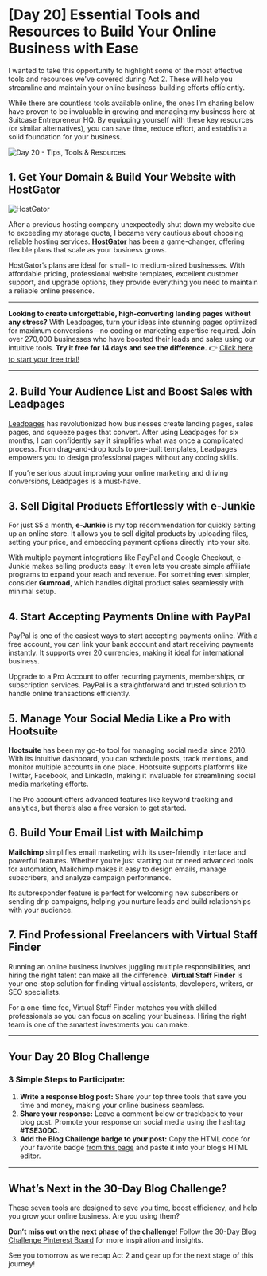 
# [Day 20] Essential Tools and Resources to Build Your Online Business with Ease

I wanted to take this opportunity to highlight some of the most effective tools and resources we've covered during Act 2. These will help you streamline and maintain your online business-building efforts efficiently.

While there are countless tools available online, the ones I’m sharing below have proven to be invaluable in growing and managing my business here at Suitcase Entrepreneur HQ. By equipping yourself with these key resources (or similar alternatives), you can save time, reduce effort, and establish a solid foundation for your business.

![Day 20 - Tips, Tools & Resources](https://suitcaseentrepreneur.com/wp-content/uploads/2013/08/Day-20.jpg)

## 1. Get Your Domain & Build Your Website with HostGator

![HostGator](https://b-i.forbesimg.com/work-in-progress/files/2013/08/HostGatorlogo1.jpg)

After a previous hosting company unexpectedly shut down my website due to exceeding my storage quota, I became very cautious about choosing reliable hosting services. **[HostGator](https://bit.ly/LEadPages)** has been a game-changer, offering flexible plans that scale as your business grows.

HostGator’s plans are ideal for small- to medium-sized businesses. With affordable pricing, professional website templates, excellent customer support, and upgrade options, they provide everything you need to maintain a reliable online presence.

---

**Looking to create unforgettable, high-converting landing pages without any stress?** With Leadpages, turn your ideas into stunning pages optimized for maximum conversions—no coding or marketing expertise required. Join over 270,000 businesses who have boosted their leads and sales using our intuitive tools. **Try it free for 14 days and see the difference.** 👉 [Click here to start your free trial!](https://bit.ly/LEadPages)

---

## 2. Build Your Audience List and Boost Sales with Leadpages

[Leadpages](https://bit.ly/LEadPages) has revolutionized how businesses create landing pages, sales pages, and squeeze pages that convert. After using Leadpages for six months, I can confidently say it simplifies what was once a complicated process. From drag-and-drop tools to pre-built templates, Leadpages empowers you to design professional pages without any coding skills.

If you’re serious about improving your online marketing and driving conversions, Leadpages is a must-have.

## 3. Sell Digital Products Effortlessly with e-Junkie

For just $5 a month, **e-Junkie** is my top recommendation for quickly setting up an online store. It allows you to sell digital products by uploading files, setting your price, and embedding payment options directly into your site.

With multiple payment integrations like PayPal and Google Checkout, e-Junkie makes selling products easy. It even lets you create simple affiliate programs to expand your reach and revenue. For something even simpler, consider **Gumroad**, which handles digital product sales seamlessly with minimal setup.

## 4. Start Accepting Payments Online with PayPal

PayPal is one of the easiest ways to start accepting payments online. With a free account, you can link your bank account and start receiving payments instantly. It supports over 20 currencies, making it ideal for international business.

Upgrade to a Pro Account to offer recurring payments, memberships, or subscription services. PayPal is a straightforward and trusted solution to handle online transactions efficiently.

## 5. Manage Your Social Media Like a Pro with Hootsuite

**Hootsuite** has been my go-to tool for managing social media since 2010. With its intuitive dashboard, you can schedule posts, track mentions, and monitor multiple accounts in one place. Hootsuite supports platforms like Twitter, Facebook, and LinkedIn, making it invaluable for streamlining social media marketing efforts.

The Pro account offers advanced features like keyword tracking and analytics, but there’s also a free version to get started.

## 6. Build Your Email List with Mailchimp

**Mailchimp** simplifies email marketing with its user-friendly interface and powerful features. Whether you’re just starting out or need advanced tools for automation, Mailchimp makes it easy to design emails, manage subscribers, and analyze campaign performance.

Its autoresponder feature is perfect for welcoming new subscribers or sending drip campaigns, helping you nurture leads and build relationships with your audience.

## 7. Find Professional Freelancers with Virtual Staff Finder

Running an online business involves juggling multiple responsibilities, and hiring the right talent can make all the difference. **Virtual Staff Finder** is your one-stop solution for finding virtual assistants, developers, writers, or SEO specialists.

For a one-time fee, Virtual Staff Finder matches you with skilled professionals so you can focus on scaling your business. Hiring the right team is one of the smartest investments you can make.

---

## Your Day 20 Blog Challenge

### 3 Simple Steps to Participate:
1. **Write a response blog post:** Share your top three tools that save you time and money, making your online business seamless.
2. **Share your response:** Leave a comment below or trackback to your blog post. Promote your response on social media using the hashtag **#TSE30DC**.
3. **Add the Blog Challenge badge to your post:** Copy the HTML code for your favorite badge [from this page](https://bit.ly/LEadPages) and paste it into your blog’s HTML editor.

---

## What’s Next in the 30-Day Blog Challenge?

These seven tools are designed to save you time, boost efficiency, and help you grow your online business. Are you using them? 

**Don’t miss out on the next phase of the challenge!** Follow the [30-Day Blog Challenge Pinterest Board](https://bit.ly/LEadPages) for more inspiration and insights.

See you tomorrow as we recap Act 2 and gear up for the next stage of this journey!

